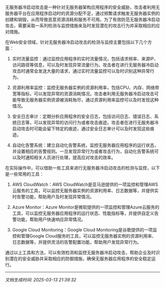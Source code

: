 无服务器冷启动攻击是一种针对无服务器架构应用程序的安全威胁，攻击者利用无服务器平台在应用程序启动时的资源分配不足，通过频繁请求触发无服务器实例的创建和销毁，从而导致恶意资源消耗和服务不可用。为了有效防范无服务器冷启动攻击，需要采取一系列检测与监控措施来及时发现潜在的攻击行为并采取相应的应对措施。

在Web安全领域，针对无服务器冷启动攻击的检测与监控主要包括以下几个方面：

1. 实时流量监控：通过监控应用程序的实时流量情况，包括请求频率、来源IP、访问路径等信息，可以及时发现异常流量行为。攻击者在进行无服务器冷启动攻击时通常会发送大量的请求，通过实时流量监控可以及时识别这种异常行为。

2. 资源利用率监控：监控无服务器实例的资源利用率，包括CPU、内存、网络带宽等指标，可以发现异常的资源消耗情况。攻击者利用无服务器冷启动攻击可能导致无服务器实例资源被消耗殆尽，通过资源利用率监控可以及时发现这种情况。

3. 安全日志审计：定期分析应用程序的安全日志，包括访问日志、错误日志、系统日志等，可以发现异常的访问行为或者攻击痕迹。攻击者在进行无服务器冷启动攻击时可能会留下特定的痕迹，通过安全日志审计可以及时发现这些痕迹。

4. 自动化告警系统：建立自动化告警系统，监控无服务器应用程序的运行状态，并设置相应的告警规则。一旦发现异常行为或者攻击行为，自动化告警系统可以及时通知相关人员进行处理，提高应对攻击的效率。

在实际操作中，可以借助一些工具来进行无服务器冷启动攻击的检测与监控，以下是一些常用的工具：

1. AWS CloudWatch：AWS CloudWatch是亚马逊提供的一项监控和管理AWS云服务的工具，可以监控无服务器实例的资源利用率、日志数据等，并提供实时告警功能，帮助用户及时发现异常情况。

2. Azure Monitor：Azure Monitor是微软提供的一项监控和管理Azure云服务的工具，可以监控无服务器应用程序的运行状态、性能指标等，并提供自定义告警功能，帮助用户快速响应异常情况。

3. Google Cloud Monitoring：Google Cloud Monitoring是谷歌提供的一项监控和管理Google Cloud服务的工具，可以监控无服务器实例的资源利用率、日志数据等，并提供灵活的告警配置功能，帮助用户发现异常行为。

通过以上工具和方法，可以有效检测和监控无服务器冷启动攻击，帮助企业及时识别潜在的安全威胁并采取相应的防御措施，确保无服务器应用程序的安全稳定运行。

---

*文档生成时间: 2025-03-13 21:39:32*











